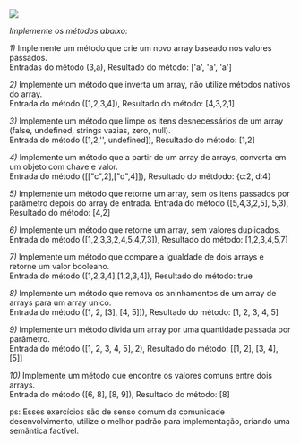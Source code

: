 
<img src="https://www.luby.com.br/wp-content/uploads/2020/05/Logo-01-160x52.png" style="" />
     


*Implemente os métodos abaixo:*


*1)* Implemente um método que crie um novo array baseado nos valores passados.<br>
Entradas do método (3,a), Resultado do método: ['a', 'a', 'a']

*2)* Implemente um método que inverta um array, não utilize métodos nativos do array.<br>
Entrada do método ([1,2,3,4]), Resultado do método: [4,3,2,1]

*3)* Implemente um método que limpe os itens desnecessários de um array (false, undefined, strings vazias, zero, null).<br>
Entrada do método ([1,2,'', undefined]), Resultado do método: [1,2]

*4)* Implemente um método que a partir de um array de arrays, converta em um objeto com chave e valor.<br>
Entrada do método ([["c",2],["d",4]]), Resultado do métdodo: {c:2, d:4}

*5)* Implemente um método que retorne um array, sem os itens passados por parâmetro depois do array de entrada.
Entrada do método ([5,4,3,2,5], 5,3), Resultado do método: [4,2]

*6)* Implemente um método que retorne um array, sem valores duplicados.<br>
Entrada do método ([1,2,3,3,2,4,5,4,7,3]), Resultado do método: [1,2,3,4,5,7]

*7)* Implemente um método que compare a igualdade de dois arrays e retorne um valor booleano.<br>
Entrada do método ([1,2,3,4],[1,2,3,4]), Resultado do método: true

*8)* Implemente um método que remova os aninhamentos de um array de arrays para um array unico.<br>
Entrada do método ([1, 2, [3], [4, 5]]), Resultado do método: [1, 2, 3, 4, 5] 

*9)* Implemente um método divida um array por uma quantidade passada por parâmetro.<br>
Entrada do método ([1, 2, 3, 4, 5], 2), Resultado do método: [[1, 2], [3, 4], [5]]

*10)* Implemente um método que encontre os valores comuns entre dois arrays.<br>
Entrada do método ([6, 8], [8, 9]), Resultado do método: [8]


ps: Esses exercícios são de senso comum da comunidade desenvolvimento, utilize o melhor padrão para implementação, criando uma semântica factível.


